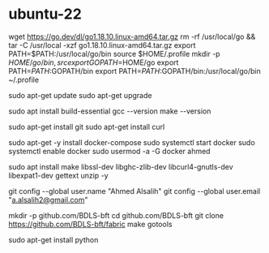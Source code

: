# ubuntu-22

wget https://go.dev/dl/go1.18.10.linux-amd64.tar.gz
rm -rf /usr/local/go && tar -C /usr/local -xzf go1.18.10.linux-amd64.tar.gz
export PATH=$PATH:/usr/local/go/bin
source $HOME/.profile
mkdir -p $HOME/go/{bin,src}
export GOPATH=$HOME/go
export PATH=$PATH:$GOPATH/bin
export PATH=$PATH:$GOPATH/bin:/usr/local/go/bin
~/.profile

sudo apt-get update
sudo apt-get upgrade


sudo apt install build-essential
gcc --version
make --version

sudo apt-get install git
sudo apt-get install curl

sudo apt-get -y install docker-compose
sudo systemctl start docker
sudo systemctl enable docker
sudo usermod -a -G docker ahmed


sudo apt install make libssl-dev libghc-zlib-dev libcurl4-gnutls-dev libexpat1-dev gettext unzip -y

git config --global user.name "Ahmed Alsalih"
git config --global user.email "a.alsalih2@gmail.com"

mkdir -p github.com/BDLS-bft
cd github.com/BDLS-bft
git clone https://github.com/BDLS-bft/fabric
make gotools

sudo apt-get install python
